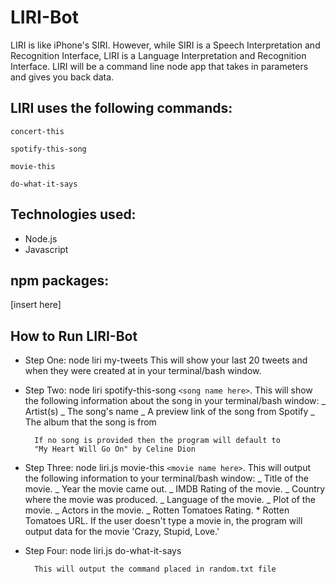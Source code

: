 # LIRI-Bot

LIRI is like iPhone's SIRI. However, while SIRI is a Speech Interpretation and Recognition Interface, LIRI is a Language Interpretation and Recognition Interface. LIRI will be a command line node app that takes in parameters and gives you back data.

## LIRI uses the following commands:

```
concert-this
```

```
spotify-this-song
```

```
movie-this
```

```
do-what-it-says
```

## Technologies used:

- Node.js
- Javascript

## npm packages:

[insert here]

## How to Run LIRI-Bot

- Step One: node liri my-tweets This will show your last 20 tweets and when they were created at in your terminal/bash window.

- Step Two: node liri spotify-this-song `<song name here>`.
  This will show the following information about the song in your terminal/bash window:
  _ Artist(s)
  _ The song's name
  _ A preview link of the song from Spotify
  _ The album that the song is from

      	If no song is provided then the program will default to
      	"My Heart Will Go On" by Celine Dion

- Step Three: node liri.js movie-this `<movie name here>`.
  This will output the following information to your terminal/bash window:
  _ Title of the movie.
  _ Year the movie came out.
  _ IMDB Rating of the movie.
  _ Country where the movie was produced.
  _ Language of the movie.
  _ Plot of the movie.
  _ Actors in the movie.
  _ Rotten Tomatoes Rating. \* Rotten Tomatoes URL.
  If the user doesn't type a movie in, the program will output data for the movie 'Crazy, Stupid, Love.'

- Step Four: node liri.js do-what-it-says

      	This will output the command placed in random.txt file
